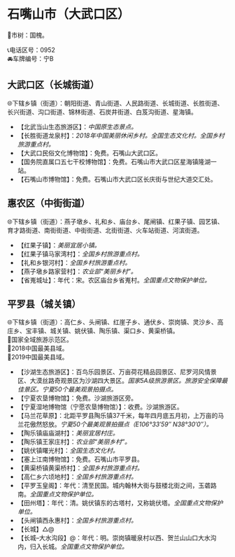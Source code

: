 # 石嘴山市（大武口区）  
🌳市树：国槐。    
  
📞电话区号：0952  
🚘车牌编号：宁B  

## 大武口区（长城街道）  
🌐下辖乡镇（街道）：朝阳街道、青山街道、人民路街道、长城街道、长胜街道、长兴街道、沟口街道、锦林街道、石炭井街道、白芨沟街道、星海镇。   
  
* 【北武当山生态旅游区】：*中国原生态景点。*  
* 【长胜街道龙泉村】：*2018年中国美丽休闲乡村。全国生态文化村。全国乡村旅游重点村。*  
* 【大武口民俗文化博物馆】：免费。石嘴山大武口区。   
* 【国务院直属口五七干校博物馆】：免费。石嘴山市大武口区星海镇隆湖一站。   
* 【石嘴山市博物馆】：免费。石嘴山市大武口区长庆街与世纪大道交汇处。   

## 惠农区（中街街道）  
🌐下辖乡镇（街道）：燕子墩乡、礼和乡、庙台乡、尾闸镇、红果子镇、园艺镇、育才路街道、南街街道、中街街道、北街街道、火车站街道、河滨街道。   
  
* 【红果子镇】：*美丽宜居小镇。*  
* 【红果子镇马家湾村】：*全国乡村旅游重点村。*  
* 【礼和乡银河村】：*全国乡村旅游重点村。*  
* 【燕子墩乡路家营村】：*农业部“美丽乡村”。*  
* 【省嵬城址】：年代：宋。农区庙台乡省嵬村。*全国重点文物保护单位。*  

## 平罗县（城关镇）  
🌐下辖乡镇（街道）：高仁乡、头闸镇、红崖子乡、通伏乡、崇岗镇、灵沙乡、高庄乡、宝丰镇、城关镇、姚伏镇、陶乐镇、渠口乡、黄渠桥镇。   
🚩国家全域旅游示范区。   
🏅2018中国最美县域。   
🏅2019中国最美县域。   
  
* 【沙湖生态旅游区】：百鸟乐园景区、万亩荷花精品园景区、尼罗河风情景区、大漠丝路奇观景区为沙湖四大景区。*国家5A级旅游景区。旅游安全保障最佳景区。宁夏50个最美观景拍摄点。*  
* 【宁夏农垦博物馆】：免费。沙湖旅游区旁。   
* 【宁夏湿地博物馆（宁愿农垦博物馆）】：收费。沙湖旅游区。   
* 【马兰花草原】：北距平罗县陶乐镇37千米，每年四月底五月初，上万亩的马兰花傲然怒放。*宁夏50个最美观景拍摄点（E106°33′59″  N38°30′0″）。*  
* 【陶乐镇庙庙湖村】：*美丽宜居村庄。*  
* 【陶乐镇王家庄村】：*农业部“美丽乡村”。*  
* 【姚伏镇曙光村】：*全国生态文化村。*  
* 【塞上江南博物馆】：免费。石嘴山市平罗县。   
* 【黄渠桥镇黄渠桥村】：*全国乡村旅游重点村。*  
* 【高仁乡六顷地村】：*全国乡村旅游重点村。*  
* 【平罗玉皇阁】：年代：清至民国。城内翰林大街与鼓楼北街之间，玉砻路南。*全国重点文物保护单位。*  
* 【田州塔】：年代：清。姚伏镇东的古塔村，又称姚伏塔。*全国重点文物保护单位。*  
* 【头闸镇西永惠村】：*全国乡村旅游重点村。*    
* 【长城】△@  
* 【长城–大水沟段】@：年代：明。崇岗镇暖泉村以西、贺兰山山口大水沟内，归入长城。*全国重点文物保护单位。*  